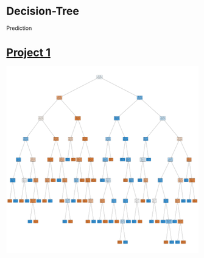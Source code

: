 # Decision-Tree

Prediction
# [Project 1](https://github.com/ayush10mehta/Decision-Tree/blob/main/Deployment2.ipynb)
![alt text](https://github.com/ayush10mehta/Decision-Tree/blob/main/Tree.png)
